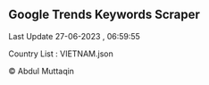 

## Google Trends Keywords Scraper 
 
Last Update 27-06-2023 , 06:59:55

Country List :
VIETNAM.json



© Abdul Muttaqin 
